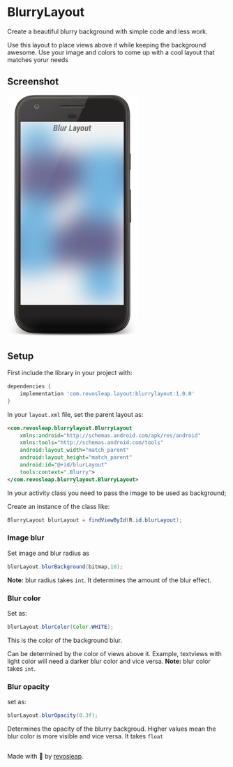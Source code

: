 # BlurryLayout
Create a beautiful blurry background with simple code and less work.

Use this layout to place views above it while keeping the background awesome. Use your image and colors to come up 
with a cool layout that matches yorur needs
## Screenshot
<img src="/Screenshots/device-2018-10-11-002239.png" width="300px">

## Setup
First include the library in your project with:

```gradle
dependencies {
    implementation 'com.revosleap.layout:blurrylayout:1.0.0'
}
```

In your `layout.xml` file, set the parent layout as:

```xml
<com.revosleap.blurrylayout.BlurryLayout
    xmlns:android="http://schemas.android.com/apk/res/android"
    xmlns:tools="http://schemas.android.com/tools"
    android:layout_width="match_parent"
    android:layout_height="match_parent"
    android:id="@+id/blurLayout"
    tools:context=".Blurry">
</com.revosleap.blurrylayout.BlurryLayout>
```

In your activity class you need to pass the image to be used as background;

Create an instance of the class like:
```java
BlurryLayout blurLayout = findViewById(R.id.blurLayout);
```

### Image blur

Set image and blur radius as
```java
blurLayout.blurBackground(bitmap,10);
```

**Note:** blur radius takes ```int```. It determines the amount of the blur effect.

### Blur color
Set as:
```java 
blurLayout.blurColor(Color.WHITE);
```
This is the color of the background blur. 

Can be determined by the color of views above it. Example,
textviews with light color will need a darker blur color and vice versa. 
**Note:** blur color takes `int`.

### Blur opacity
set as:
```java 
blurLayout.blurOpacity(0.3f);
```

Determines the opacity of the blurry backgroud. Higher values mean the blur color is more visible and vice versa.
It takes `float`

##
Made with :blue_heart: by [revosleap](https://revosleap.com/).
